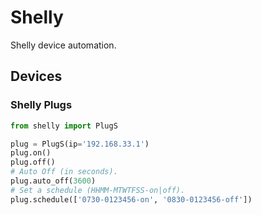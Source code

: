 # Shelly

Shelly device automation.


## Devices

### Shelly Plugs

```python
from shelly import PlugS

plug = PlugS(ip='192.168.33.1')
plug.on()
plug.off()
# Auto Off (in seconds).
plug.auto_off(3600)
# Set a schedule (HHMM-MTWTFSS-on|off).
plug.schedule(['0730-0123456-on', '0830-0123456-off'])
```
